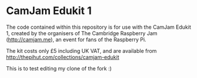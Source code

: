 # CamJam Edukit 1
The code contained within this repository is for use with the CamJam Edukit 1, created by the organisers of The Cambridge Raspberry Jam (http://camjam.me), an event for fans of the Raspberry Pi.

The kit costs only £5 including UK VAT, and are available from http://thepihut.com/collections/camjam-edukit

This is to test editing my clone of the fork :)
